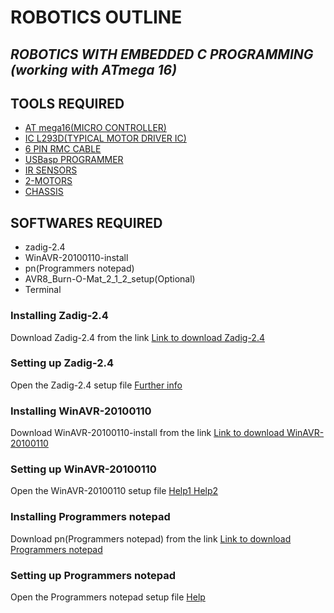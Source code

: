 # ROBOTICS OUTLINE

## ***ROBOTICS  WITH EMBEDDED C PROGRAMMING (working with ATmega 16)***
## TOOLS REQUIRED
* [AT mega16(MICRO CONTROLLER)](https://raw.githubusercontent.com/vishwa5555/ROBOTICS/master/Atmega%2016_pins%20in%20arduino.PNG?token=ALU5NOTPWHQLHDL3DO3AKUC5QIAYK)
* [IC L293D(TYPICAL MOTOR DRIVER IC)](https://raw.githubusercontent.com/vishwa5555/ROBOTICS/master/IC_L293D.jpg?token=ALU5NOTHUZP7QCTXJQ3QAUC5QIBHS)
* [6 PIN RMC CABLE](https://rarecomponents.com/store/image/cache/data/8Pin_Relimate_Connector_Female_Female-500x500.jpg)
* [USBasp PROGRAMMER](https://www.fischl.de/usbasp/bilder/usbasp_print.jpg)
* [IR SENSORS](https://images-na.ssl-images-amazon.com/images/I/61gbfMxD%2BrL._SX342_.jpg)
* [2-MOTORS](https://basicrobotics.files.wordpress.com/2010/04/dcmotor.jpg)
* [CHASSIS](https://www.electroncomponents.com/image/cache/data/robot/2-motor-chassis-robotic-arduino-raspberry-pi-EC-500x500.jpg)
## SOFTWARES REQUIRED
* zadig-2.4
* WinAVR-20100110-install
* pn(Programmers notepad)
* AVR8_Burn-O-Mat_2_1_2_setup(Optional)
* Terminal

### Installing Zadig-2.4
Download Zadig-2.4 from the link  [Link to download Zadig-2.4](https://github.com/pbatard/libwdi/releases/download/b721/zadig-2.4.exe)
### Setting up Zadig-2.4
Open the Zadig-2.4 setup file  [Further info](https://rayshobby.net/wordpress/wp-content/uploads/2014/10/zadig_srceenshot.png)
### Installing WinAVR-20100110
Download WinAVR-20100110-install from the link  [Link to download WinAVR-20100110](https://sourceforge.net/projects/winavr/files/WinAVR/20100110/WinAVR-20100110-install.exe/download)
### Setting up WinAVR-20100110
Open the WinAVR-20100110 setup file  [Help1 ](https://cdn.instructables.com/FPU/L6JT/J6QQUH5F/FPUL6JTJ6QQUH5F.LARGE.jpg?auto=webp&width=1024&fit=bounds)[Help2](https://cdn.instructables.com/FPU/L6JT/J6QQUH5F/FPUL6JTJ6QQUH5F.LARGE.jpg?auto=webp&width=1024&fit=bounds)
### Installing Programmers notepad
Download pn(Programmers notepad) from the link  [Link to download Programmers notepad](https://github.com/simonsteele/pn/releases/download/v2.4.2/pn2421440_multilang.exe)
### Setting up Programmers notepad
Open the Programmers notepad setup file  [Help](http://csc.ucdavis.edu/~chaos/courses/clab/Software/Windows/mapcode.gif)
